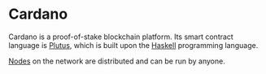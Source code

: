 # Cardano

Cardano is a proof-of-stake blockchain platform. Its smart contract language is
[Plutus](./plutus-platform.md), which is built upon the
[Haskell](./haskell/haskell.md) programming language.

[Nodes](./cardano-node.md) on the network are distributed and can be run by
anyone.
